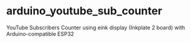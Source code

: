 # arduino_youtube_sub_counter
YouTube Subscribers Counter using eink display (Inkplate 2 board) with Arduino-compatible ESP32
